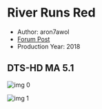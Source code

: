 # River Runs Red

* Author: aron7awol
* [Forum Post](https://www.avsforum.com/threads/bass-eq-for-filtered-movies.2995212/post-57273472)
* Production Year: 2018

## DTS-HD MA 5.1

![img 0](https://i.imgur.com/5rrwJEQ.jpg)

![img 1](https://i.imgur.com/1RBXAwg.jpg)

